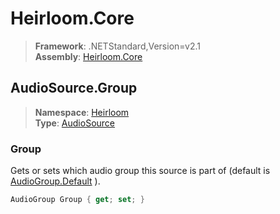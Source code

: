 # Heirloom.Core

> **Framework**: .NETStandard,Version=v2.1  
> **Assembly**: [Heirloom.Core][0]  

## AudioSource.Group

> **Namespace**: [Heirloom][0]  
> **Type**: [AudioSource][1]  

### Group

Gets or sets which audio group this source is part of (default is [AudioGroup.Default][2] ).

```cs
AudioGroup Group { get; set; }
```

[0]: ../Heirloom.Core.md
[1]: Heirloom.AudioSource.md
[2]: Heirloom.AudioGroup.Default.md
